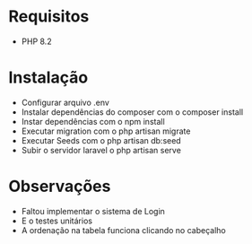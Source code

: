 # Requisitos
- PHP 8.2

# Instalação
- Configurar arquivo .env
- Instalar dependências do composer com o composer install
- Instar dependências com o npm install
- Executar migration com o php artisan migrate
- Executar Seeds com o php artisan db:seed
- Subir o servidor laravel o php artisan serve

# Observações
- Faltou implementar o sistema de Login
- E o testes unitários
- A ordenação na tabela funciona clicando no cabeçalho



